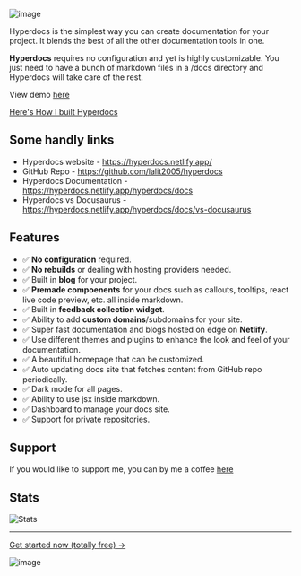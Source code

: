 ![image](https://user-images.githubusercontent.com/69138026/156125650-a2f7cd40-0a20-439d-bf1f-70c4c1da9227.png)

Hyperdocs is the simplest way you can create documentation for your project. It blends the best of all the other documentation tools in one.

**Hyperdocs** requires no configuration and yet is highly customizable. You just need to have a bunch of markdown files in a /docs directory and Hyperdocs will take care of the rest.

View demo [here](https://hyperdocs.netlify.app/hashnode/docs)

[Here's How I built Hyperdocs](https://lalit2005.hashnode.dev/hyperdocs)

## Some handly links

- Hyperdocs website - https://hyperdocs.netlify.app/
- GitHub Repo - https://github.com/lalit2005/hyperdocs
- Hyperdocs Documentation - https://hyperdocs.netlify.app/hyperdocs/docs
- Hyperdocs vs Docusaurus - https://hyperdocs.netlify.app/hyperdocs/docs/vs-docusaurus

## Features

- ✅ **No configuration** required.
- ✅ **No rebuilds** or dealing with hosting providers needed.
- ✅ Built in **blog** for your project.
- ✅ **Premade compoenents** for your docs such as callouts, tooltips, react live code preview, etc. all inside markdown.
- ✅ Built in **feedback collection widget**.
- ✅ Ability to add **custom domains**/subdomains for your site.
- ✅ Super fast documentation and blogs hosted on edge on **Netlify**.
- ✅ Use different themes and plugins to enhance the look and feel of your documentation.
- ✅ A beautiful homepage that can be customized.
- ✅ Auto updating docs site that fetches content from GitHub repo periodically.
- ✅ Dark mode for all pages.
- ✅ Ability to use jsx inside markdown.
- ✅ Dashboard to manage your docs site.
- ✅ Support for private repositories.

## Support

If you would like to support me, you can by me a coffee [here](https://www.buymeacoffee.com/lalitcodes)

## Stats

![Stats](https://repobeats.axiom.co/api/embed/023417e740610fab743aadbd051ec40dad00c63f.svg 'Repobeats analytics image')

---

[Get started now (totally free) →](https://hyperdocs.netlify.app/signup)

![image](https://user-images.githubusercontent.com/69138026/156126230-2dacf7bf-7d61-4ffd-a7f1-2e2632d83875.png)
